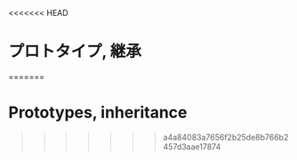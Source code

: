 <<<<<<< HEAD
# プロトタイプ, 継承
=======
# Prototypes, inheritance
>>>>>>> a4a84083a7656f2b25de8b766b2457d3aae17874
